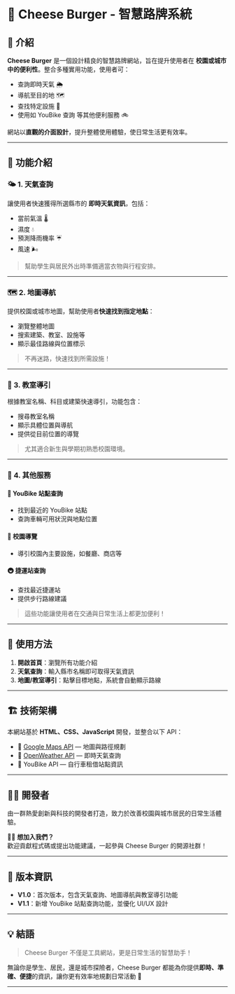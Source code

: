 # 🧀 Cheese Burger - 智慧路牌系統

## 📌 介紹
**Cheese Burger** 是一個設計精良的智慧路牌網站，旨在提升使用者在 **校園或城市中的便利性**。整合多種實用功能，使用者可：

- 查詢即時天氣 🌦️  
- 導航至目的地 🗺️  
- 查找特定設施 🏫  
- 使用如 YouBike 查詢 等其他便利服務 🚲  

網站以**直觀的介面設計**，提升整體使用體驗，使日常生活更有效率。

---

## 🚀 功能介紹

### 🌤️ 1. 天氣查詢
讓使用者快速獲得所選縣市的 **即時天氣資訊**，包括：

- 當前氣溫 🌡️  
- 濕度 💧  
- 預測降雨機率 ☔  
- 風速 🌬️  

> 幫助學生與居民外出時準備適當衣物與行程安排。

---

### 🗺️ 2. 地圖導航
提供校園或城市地圖，幫助使用者**快速找到指定地點**：

- 瀏覽整體地圖  
- 搜索建築、教室、設施等  
- 顯示最佳路線與位置標示  

> 不再迷路，快速找到所需設施！

---

### 🏫 3. 教室導引
根據教室名稱、科目或建築快速導引，功能包含：

- 搜尋教室名稱  
- 顯示具體位置與導航  
- 提供從目前位置的導覽  

> 尤其適合新生與學期初熟悉校園環境。

---

### 🔧 4. 其他服務

#### 📍 YouBike 站點查詢
- 找到最近的 YouBike 站點  
- 查詢車輛可用狀況與地點位置

#### 🧭 校園導覽
- 導引校園內主要設施，如餐廳、商店等

#### 🚇 捷運站查詢
- 查找最近捷運站  
- 提供步行路線建議

> 這些功能讓使用者在交通與日常生活上都更加便利！

---

## 🧪 使用方法

1. **開啟首頁**：瀏覽所有功能介紹  
2. **天氣查詢**：輸入縣市名稱即可取得天氣資訊  
3. **地圖/教室導引**：點擊目標地點，系統會自動顯示路線  

---

## 🏗️ 技術架構

本網站基於 **HTML、CSS、JavaScript** 開發，並整合以下 API：

- 📌 [Google Maps API](https://developers.google.com/maps) — 地圖與路徑規劃  
- 📌 [OpenWeather API](https://openweathermap.org/api) — 即時天氣查詢  
- 📌 YouBike API — 自行車租借站點資訊

---

## 👨‍💻 開發者

由一群熱愛創新與科技的開發者打造，致力於改善校園與城市居民的日常生活體驗。

🧑‍🔧 **想加入我們？**  
歡迎貢獻程式碼或提出功能建議，一起參與 Cheese Burger 的開源社群！

---

## 🧾 版本資訊

- **V1.0**：首次版本，包含天氣查詢、地圖導航與教室導引功能  
- **V1.1**：新增 YouBike 站點查詢功能，並優化 UI/UX 設計  

---

## 💡 結語

> Cheese Burger 不僅是工具網站，更是日常生活的智慧助手！

無論你是學生、居民，還是城市探險者，Cheese Burger 都能為你提供**即時、準確、便捷**的資訊，讓你更有效率地規劃日常活動 🧭

---
